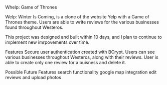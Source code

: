 Whelp: Game of Thrones

Welp: Winter Is Coming, is a clone of the website Yelp with a Game of Thrones theme. Users are able to write reviews for the various businesses found throughout Westeros.

This project was designed and built within 10 days, and I plan to continue to implement new imrpovements over time. 

Features
Secure user authentication created with BCrypt.
Users can see various businesses throughout Westeros, along with their reviews.
User is able to create only one review for a buisness and delete it.

Possible Future Features
    search functionality
    google map integration
    edit reviews and upload photos